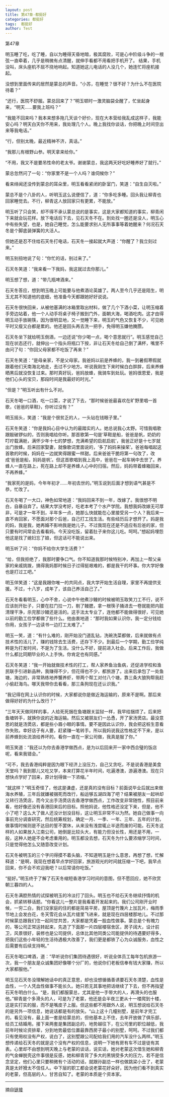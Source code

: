```yaml
---
layout: post
title: 第47章-都挺好
categories: 都挺好
tags:  都挺好
author: Test
---
```


第47章

明玉睡了吃，吃了睡，自以为睡得天昏地暗，极其腐败，可是心中阶级斗争的一根弦一直牵着，几乎是稍微有点清醒，就伸手看都不用看把手机开了。 结果，手机没叫，床头座机不屈不挠地响起。知道她这儿电话的人没几个，她连忙将座机接起。



没想到里面传来的居然是蒙总的声音。“小苏，在睡觉？很不好？为什么不在医院待着？”



“还行，医院不舒服。蒙总回来了？”明玉顿时一激灵脑袋全醒了，忙坐起身来，“明天……要我上班吗？”



“我能不回来吗？我本来想多拖几天谈个好价，现在大本营给我乱成这样子，我能安心吗？明天白天你不用来，我处理几个人。晚上我找你谈话，你把晚上时间空出来等我电话。”



“行，但别太晚，最近精神不济，真话。”



“我那儿有根野山参。明天拿来给你。”



“不用，我又不是要吊性命的老太爷。谢谢蒙总，我这两天好吃好睡养好了就行。”



蒙总忽然问了一句：“你家里不是一个人吗？谁伺候你？”



看来绯闻还没传到蒙总的耳朵里，明玉看看紧闭的卧室门，笑道：“自生自灭啦。”



蒙总不是个八卦的人，听明玉这么说便信了，道：“你多吃多睡。回头我让柳青也回家睡觉去。不行，柳青这人放回家只有更累，不能放。”



明玉听了只会笑，却不得不承认蒙总说的是事实，这是大家都知道的事实，柳青闲下来就会玩花样。放下电话后下去，见石天冬不在。到处找一圈还是没人，明玉心中有些失望，也是，她自己睡觉，怎么能要求别人无所事事等着她醒来？何况石天冬是个脚底装弹簧的大活人。



但她还是忍不住给石天冬打电话，石天冬一接起就大声道：“你醒了？我立刻过来。”



明玉别扭地说了句：“你忙的话，别过来了。”



石天冬笑道：“我来看一下我妈，我这就过去你那儿。”



明玉想了想，道：“带几瓶啤酒来。”



石天冬答应，想到明玉晚上可能要与他煮酒论英雄了。两人至今几乎还是陌生，明玉尤其不知道他的底细，他准备今天都跟她好好说说。



石天冬很快回来，从被他塞满的冰箱里取出材料，做了几个下酒小菜，让明玉缩着手旁边站着，他一个人动手将桌子椅子搬到门外，面朝大海，喝酒吃肉。这才由得明玉动手放碗筷，因为很明显地，又一觉睡下来，明玉的气色又恢复不少，可见她平时又瘦又白都是累的。他还是回头再去洗一把手，免得明玉嫌他腌臜。



石天冬坐下就给明玉倒酒，一边还说“你少喝一点，喝个意思就行”。明玉感觉自己现在状态还行，就伸出一个指头将瓶口下按，非让石天冬给自己倒了满杯，嘴里不由问了句：“你回父母家都不吃饭了再来？”



石天冬笑道：“是母亲家，不是父母家。我爸妈以前是养蜂的，我一到暑假寒假就跟着他们天南海北地走，去过不少地方。听说我刚生下来时候白白胖胖，后来养蜂晒黑后就没恢复过来。那时真好玩，爸妈放蜂，我骑车到处玩。爸妈很恩爱，我是他们心头的宝贝，那段时间是我最好的时光。”



“但是？”明玉听出有什么不对。



石天冬喝一口酒，吃一口菜，才说了下去，“那时候爸爸最喜欢在旷野里唱一首歌，《爸爸的草鞋》，你听过没有？”



明玉摇头，笑道：“我是个很贫乏的人，一头钻在钱眼子里。”



石天冬笑道：“你是我妈心目中认为的最踏实的人。她总说我心太野。可惜我唱歌跟敲破锣似的，否则我唱给你听。那首歌第一句是‘草鞋是船，爸爸是帆，奶奶的叮咛载满舱，满怀少年十七的梦想，充满希望的启航启航’，我爸正好是十七岁就出门放蜂。后来回家娶妻，就像歌词里面说的，‘多了妈妈来操桨’。爸爸每唱起这首歌的时候，妈妈在一边就笑得跟蜜一样甜。后来爸爸干脆将第一句改了，改成‘爸爸是船，妈妈是帆’。但这首歌唱到我上高中，爸爸在一起车祸中去世了。养蜂人一直在路上，死在路上却不是养蜂人心中的归宿。然后，妈妈带着蜂箱回来，不再养蜂。”



“我家死的是妈，今年年初才……年初去世的。”明玉说到后面才想到语气甚是不恭，忙改了。



石天冬喝了一大口，神色如常地道：“我妈回来不到一年，改嫁了。我很想不明白，自暴自弃了。结果大学没考好，吃老本考了个水产学院。我想我妈改嫁无可厚非，可是才一年不到，半年多一点，她那么快就能在心里接受另一个人？我后来一直不肯回家，不愿面对那个后爸，自己打工找生活。有些经历后才想开了。妈是我的妈，我是我，她再婚不影响我是她儿子。不过我现在还是不适应有后爸的家，但只要有时间常会去看看妈。今天没吃饭，留着肚子来你这儿吃。呵呵。”想起妈埋怨他这是找了媳妇忘了娘，但这话可不能说出来。



明玉听了问：“你妈不给你大学生活费？”



“给，但我拒绝了，我那时要争口气。你不知道我那时候特别冲，再加上一帮父亲家的亲戚挑拨，搞得我妈那时候日子过得挺艰难的，都是我干的坏事。你大学好像也是打过工吧。”



明玉佯笑道：“这是我跟你唯一的共同点，我大学开始生活自理，家里不再提供支援。不过，十八岁，成年了，该自己养活自己了。”



石天冬看看明玉，心中不舍，心说中午他煮沙鳗的时候被明玉取笑刀工不行，说不应该剖开肚子，只要在肛门拉一刀，剔了鳗腮，拿一根筷子捅进去一卷就能把内脏清理干净，杀完那沙鳗还是活的。这手法太专业了，连他都不能做得很好，可见她以前的勤工俭学都做了些什么。他由衷地道：“那时我如果认识你，我一定分钱给你用，女孩子一边读书一边打工太难了。”



明玉一笑，道：“有什么难的，刚开始没门道乱钻，洗碗洗菜都做，后来就做有点技术性的活儿了，赚的钱除去生活费，还存下不少。到最后一个学期，勤工俭学纯粹是为打发时间，不是为了生活。没什么不好，提前进入社会。后来工作后，我做什么都比同期毕业的人上手快。你肯定也有同感。”



石天冬笑道：“我一开始就做技术性的打工，帮人家养鱼治鱼病，还促进学校和渔民联手引进新品种，我赚得不少，但花得也不少，都旅游了。出来后承包了一处鱼塘，海边的，非常熟练地养蟹养虾，带两个帮工对付八个塘，靠三条大狼狗帮我赶小偷赶海鸟。哪天我带你去看看，那三条狗现在还认识我。”



“我记得在网上认识你的时候，大家都说你是做近海运输的，原来不是啊。那后来做得好好的为什么改行？”



“三年天天做同样的事，人给死死捆在鱼塘跟关监狱一样，我早给捆烦了。后来把鱼塘转手，就换你说的近海运输。然后又被朋友们一怂恿，开了家汤煲店。最没意思的就是汤煲店，都是些小眉小眼的事情。要不是因此认识你，我会把这桩生意看作失败。幸好店子有人要，赶紧赚一笔转手。所以我妈说我这性格定不下来，是以前养蜂到处流浪给养坏的。看你一直在一家公司做，我真是服了你。”



明玉笑道：“我还以为你去香港学做西点，是为以后回来开一家中西合璧的饭店呢，看来我错会。”



“可不，我去香港纯粹是因为眼下经济上没压力，自己又贪吃，不是说香港是美食天堂吗？我到那儿又吃又学，本来打算花半年时间，吃遍港澳，游遍港澳。现在只想快点学好了回来，原计划得做一下浓缩。”



“就这样？”明玉奇怪了，他这是谦虚，还是真的没有目标？前面说毕业后就出来做海水养殖，三年后就嫌被捆死而改行，船运够五湖四海了吧？结果被朋友一起哄却又转行汤煲店，而今又出手汤煲店去香港学做西点，工作改变非常随性，照目前来看，他好像还没有香港回来后的目标。照他妈说，他性格还没定下来，但是，他不小了吧？这么大了做人还没计划没目标，这让明玉非常不以为然。她自己做事一向事前充分调查研究，然后统筹规划，确定一月、一季、一年、三年、五年的计划，做事情时候则是不达目的誓不罢休，从来没有浅尝辄止半途而废的可能。石天冬这样的人如果放入江南公司，她倒是比较头大，有能力但没长性，用还是不用，一般，这种人她是不会考虑重用的。明玉都没去想，石天冬为什么要浓缩学习时间，只是觉得他怎么又随意改变计划。



石天冬被明玉的三个字问得摸不着头脑，不知道明玉是什么意思，再想了想，忙解释道：“是啊，我现在想着早点学好回家，旅游观光的时间就压缩一下吧，我早点回来，你不会不欢迎我吧？以后常请你吃饭。”



“挺好。”明玉终于了解了石天冬缩短香港学习时间的意图，但不愿回应，她不欣赏朝三暮四的人。



石天冬满腔热情的试探被明玉的冷淡打了回头。明玉也不给石天冬继续抒情的机会，抓紧转移话题。“你看这儿一整片是我看着开发起来的。我们公司刚开业时候，一穷二白，我们没家庭的住的都是简易平房，屋顶是竹篾片上加瓦片，梅雨季节地上会发白花，冬天雪花会从瓦片缝里飞进来，就是现在四层楼那地儿。不过那时候蒙总跟我们住一起同甘共苦，大家都是凭着一股血性做事。蒙总是个有魄力的，等公司正常运转起来，先造了下面那一片四层楼宿舍区，房子阔大，设计前卫，风景很好，装修也是公司提供，总体比其他同类公司能提供的待遇要好得多，把我们这些小年轻的生活待遇极大改善了，我们更是都铁了心为众诚服务，血性之后需要有后续支持啊。”



石天冬喝口啤酒，道：“早听说你们集团待遇很好，听说全体员工每年包机旅游一次，我一个朋友是众诚集团好像哪个分厂的，他说你们老板信奉有钱大家赚，所以大家都服他。”



明玉见石天冬没理解她话中的真正意思，却也没想循循善诱要石天冬清楚，血性是血性，一个人凭血性做事不能长久。她只若无其事地把话继续了下去，但不再指望石天冬明白什么。“是，我们都服蒙总，尤其是他一手带大的人，再滑头的也服他。”柳青是个多滑头的人，可是为了老蒙，他还是会半夜三更从十一楼爬到十楼，这是实打实的服，而不是嘴皮子上服。但这些都不用跟外人说，明玉想说给石天冬的是另外一项信息，她说话都是有的放矢。“山上这十几幢别墅，是前年才完工的。看见没有，最上面一套是给蒙总的，但他基本上不住，去年开放做了俱乐部，给员工结婚用。接下来两套是集团副总的，地势越往下，在公司里的职位越低，我前年时候论资排辈，分到地势最低位置最靠西房子最小的别墅，呵呵。不过我们都只有使用权没有产权，说白了，这别墅跟公司配给我们用的汽车没什么两样。”明玉想传递给石天冬的就是这个没有产权的信息，说明一下她有房有车不过是徒有其表。心里却不由想到明天晚上与老蒙的谈话，说实话，她对老蒙这次借生她和柳青的气金蝉脱壳这件事很是反感，她和柳青背了多大的黑锅受多大的压力，若不是信念坚定，他们心里只要稍微有个活动的话，就跟孙副总一样也做跳梁小丑了，老蒙真是太奸猾太不信任人。中下层的职工都会说老蒙花好朵好，因为他们看不到真实的老蒙，但高层的人，甘苦自知了。老蒙的本质是个资本家。







*****

摘自[链接](https://m.vodtw.com/wapbook-53717-32938821/)